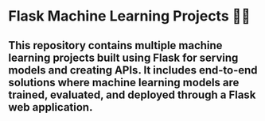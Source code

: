 # Flask Machine Learning Projects 🧠🚀

## This repository contains multiple machine learning projects built using Flask for serving models and creating APIs. It includes end-to-end solutions where machine learning models are trained, evaluated, and deployed through a Flask web application.
